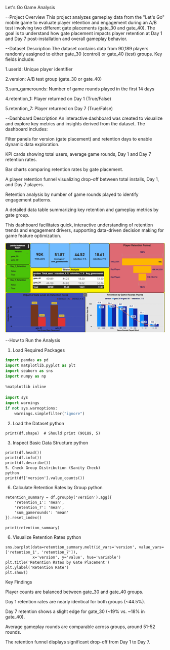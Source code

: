 Let's Go Game Analysis

--Project Overview
This project analyzes gameplay data from the "Let's Go" mobile game to evaluate player retention and engagement during an A/B test involving two different gate placements (gate_30 and gate_40). The goal is to understand how gate placement impacts player retention at Day 1 and Day 7 post-installation and overall gameplay behavior.

--Dataset Description
The dataset contains data from 90,189 players randomly assigned to either gate_30 (control) or gate_40 (test) groups. Key fields include:

1.userid: Unique player identifier

2.version: A/B test group (gate_30 or gate_40)

3.sum_gamerounds: Number of game rounds played in the first 14 days

4.retention_1: Player returned on Day 1 (True/False)

5.retention_7: Player returned on Day 7 (True/False)

--Dashboard Description
An interactive dashboard was created to visualize and explore key metrics and insights derived from the dataset. The dashboard includes:

 Filter panels for version (gate placement) and retention days to enable dynamic data exploration.

 KPI cards showing total users, average game rounds, Day 1 and Day 7 retention rates.

 Bar charts comparing retention rates by gate placement.

 A player retention funnel visualizing drop-off between total installs, Day 1, and Day 7 players.

 Retention analysis by number of game rounds played to identify engagement patterns.

 A detailed data table summarizing key retention and gameplay metrics by gate group.

 This dashboard facilitates quick, interactive understanding of retention trends and engagement drivers, supporting data-driven decision making for game feature optimization.
 
![Dashboard Screenshot](image.png)

--How to Run the Analysis
1. Load Required Packages
```python
import pandas as pd
import matplotlib.pyplot as plt
import seaborn as sns
import numpy as np

%matplotlib inline

import sys
import warnings
if not sys.warnoptions:
    warnings.simplefilter("ignore")
```
2. Load the Dataset
python
```df = pd.read_csv(r"Path/To/Lets'Go.csv")
print(df.shape)  # Should print (90189, 5)
```
3. Inspect Basic Data Structure
python
```
print(df.head())
print(df.info())
print(df.describe())
5. Check Group Distribution (Sanity Check)
python
print(df['version'].value_counts())
```
6. Calculate Retention Rates by Group
python
```
retention_summary = df.groupby('version').agg({
    'retention_1': 'mean',
    'retention_7': 'mean',
    'sum_gamerounds': 'mean'
}).reset_index()

print(retention_summary)
```
6. Visualize Retention Rates
python
```
sns.barplot(data=retention_summary.melt(id_vars='version', value_vars=['retention_1', 'retention_7']),
            x='version', y='value', hue='variable')
plt.title('Retention Rates by Gate Placement')
plt.ylabel('Retention Rate')
plt.show()
```
Key Findings

Player counts are balanced between gate_30 and gate_40 groups.

Day 1 retention rates are nearly identical for both groups (~44.5%).

Day 7 retention shows a slight edge for gate_30 (~19% vs. ~18% in gate_40).

Average gameplay rounds are comparable across groups, around 51-52 rounds.

The retention funnel displays significant drop-off from Day 1 to Day 7.
